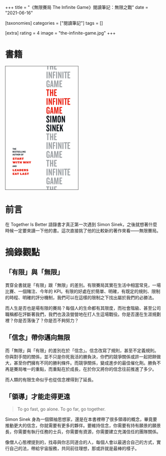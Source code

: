 +++
title = "《無限賽局 The Infinite Game》閱讀筆記：無限之戰"
date = "2021-06-16"

[taxonomies]
categories = ["閱讀筆記"]
tags = []

[extra]
rating = 4
image = "the-infinite-game.jpg"
+++

# 書籍

[![](the-infinite-game.jpg)](https://www.goodreads.com/book/show/38390751-the-infinite-game)

# 前言

在 Together Is Better 語錄書才真正第一次遇到 Simon Sinek，之後就想著什麼時候一定要來讀一下他的書。這次直接挑了他的比較新的著作來看——無限賽局。

# 摘錄觀點

## 「有限」與「無限」

貫穿全書就是「有限」跟「無限」的差別。有限賽局其實在生活中相當常見，一場比賽、一個賭注、今年的 KPI。有限的好處在於簡單、明確，有既定的規則、限制的時程、明確的評分機制，我們可以在這樣的限制之下找出屬於我們的必勝法。

而人生是否也是場有限的賽局？每個人的生命都有其限度，而社會階級、甚至公司職稱都在評斷著我們，我們也汲汲營營地在打人生這場戰役。你是否還在生涯規劃裡？你是否落後了？你是否不夠努力？

## 「信念」帶你邁向無限

而「無限」與「有限」的差別在於「信念」。信念改寫了規則，甚至不定義規則。你與對手間的關係，並不只是你死我活的勝負決，你們的競爭關係或許一起把餅做大，甚至你們擁有不同的勝利條件。而競爭關係，變成進步的最佳催化劑。勝負不再是賽局唯一的重點，而重點在於成長，在於你又將你的信念往前推進了多少。

而人類的有限生命似乎也從信念裡得到了延長。

## 「領導」才能走得更遠

> To go fast, go alone. To go far, go together.

Simon Sinek 身為一個領袖思想家，還是在本書裡帶了很多領導的概念，畢竟要推動更大的信念，你就需要有更多的夥伴。要維持信念，你需要有持有願景的願景長，你需要有執行任務的士兵，你需要有資源，你需要建立充滿信任的團隊關係。

像僧人心態裡提到的，找尋與你志同道合的人，每個人會以最適合自己的方式，實行自己的法，帶給宇宙服務，共同前往理想，那或許就是最棒的樣子。

